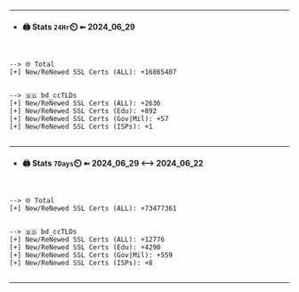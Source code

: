 

---
- #### 🖨️ **Stats** `24Hr`⏲️ ➼ 2024_06_29
```console


--> 🌐 Total
[+] New/ReNewed SSL Certs (ALL): +16865407


--> 🇧🇩 bd_ccTLDs
[+] New/ReNewed SSL Certs (ALL): +2636
[+] New/ReNewed SSL Certs (Edu): +892
[+] New/ReNewed SSL Certs (Gov|Mil): +57
[+] New/ReNewed SSL Certs (ISPs): +1


```

---
- #### 🖨️ **Stats** `7Days`⏲️ ➼ 2024_06_29 <--> 2024_06_22
```console


--> 🌐 Total
[+] New/ReNewed SSL Certs (ALL): +73477361


--> 🇧🇩 bd_ccTLDs
[+] New/ReNewed SSL Certs (ALL): +12776
[+] New/ReNewed SSL Certs (Edu): +4290
[+] New/ReNewed SSL Certs (Gov|Mil): +559
[+] New/ReNewed SSL Certs (ISPs): +8


```

---

